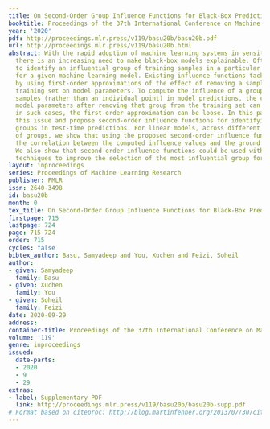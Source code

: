 ```yaml
---
title: On Second-Order Group Influence Functions for Black-Box Predictions
booktitle: Proceedings of the 37th International Conference on Machine Learning
year: '2020'
pdf: http://proceedings.mlr.press/v119/basu20b/basu20b.pdf
url: http://proceedings.mlr.press/v119/basu20b.html
abstract: With the rapid adoption of machine learning systems in sensitive applications,
  there is an increasing need to make black-box models explainable. Often we want
  to identify an influential group of training samples in a particular test prediction
  for a given machine learning model. Existing influence functions tackle this problem
  by using first-order approximations of the effect of removing a sample from the
  training set on model parameters. To compute the influence of a group of training
  samples (rather than an individual point) in model predictions, the change in optimal
  model parameters after removing that group from the training set can be large. Thus,
  in such cases, the first-order approximation can be loose. In this paper, we address
  this issue and propose second-order influence functions for identifying influential
  groups in test-time predictions. For linear models, across different sizes and types
  of groups, we show that using the proposed second-order influence function improves
  the correlation between the computed influence values and the ground truth ones.
  We also show that second-order influence functions could be used with optimization
  techniques to improve the selection of the most influential group for a test-sample.
layout: inproceedings
series: Proceedings of Machine Learning Research
publisher: PMLR
issn: 2640-3498
id: basu20b
month: 0
tex_title: On Second-Order Group Influence Functions for Black-Box Predictions
firstpage: 715
lastpage: 724
page: 715-724
order: 715
cycles: false
bibtex_author: Basu, Samyadeep and You, Xuchen and Feizi, Soheil
author:
- given: Samyadeep
  family: Basu
- given: Xuchen
  family: You
- given: Soheil
  family: Feizi
date: 2020-09-29
address: 
container-title: Proceedings of the 37th International Conference on Machine Learning
volume: '119'
genre: inproceedings
issued:
  date-parts:
  - 2020
  - 9
  - 29
extras:
- label: Supplementary PDF
  link: http://proceedings.mlr.press/v119/basu20b/basu20b-supp.pdf
# Format based on citeproc: http://blog.martinfenner.org/2013/07/30/citeproc-yaml-for-bibliographies/
---
```

